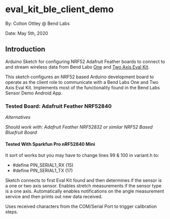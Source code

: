 # eval_kit_ble_client_demo

By: Colton Ottley @ Bend Labs

Date: May 5th, 2020

## Introduction

Arduino Sketch for configuring NRF52 Adafruit Feather boards to connect to and stream wireless data from Bend Labs [One](https://www.bendlabs.com/products/1-axis-evaluation-kit/) and [Two Axis Eval Kit](https://www.bendlabs.com/products/2-axis-evaluation-kit/).

This sketch configures an NRF52 based Arduino development board to operate as the client role to communicate with a Bend Labs One and Two Axis Eval Kit. Implements most of the functionality found in the Bend Labs Sensor Demo Android App.
 
### Tested Board: Adafruit Feather NRF52840

*Alternatives*

_Should work with: Adafruit Feather NRF52832 or similar NRF52 Based Bluefruit Board_
 
#### Tested With Sparkfun Pro nRF52840 Mini

It sort of works but you may have to change lines 99 & 100 in variant.h to:
*  #define PIN_SERIAL1_RX       (15)
*  #define PIN_SERIAL1_TX       (17)
 
Sketch connects to first Eval Kit found and then determines if the sensor is a one or two axis sensor. Enables stretch measurements if the sensor type is a one axis. Automatically  enables notifications on the angle measurement service and then prints out new data received. 

Uses received characters from the COM/Serial Port to trigger calibration steps. 
